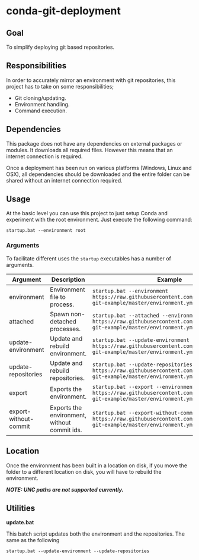# conda-git-deployment

## Goal

To simplify deploying git based repositories.

## Responsibilities

In order to accurately mirror an environment with git repositories, this project has to take on some responsibilities;

- Git cloning/updating.
- Environment handling.
- Command execution.

## Dependencies

This package does not have any dependencies on external packages or modules. It downloads all required files. However this means that an internet connection is required.

Once a deployment has been run on various platforms (Windows, Linux and OSX), all dependencies should be downloaded and the entire folder can be shared without an internet connection required.

## Usage

At the basic level you can use this project to just setup Conda and experiment with the root environment. Just execute the following command:

```
startup.bat --environment root
```

### Arguments

To facilitate different uses the ```startup``` executables has a number of arguments.

Argument | Description | Example
--- | --- | ---
environment | Environment file to process. | ```startup.bat --environment https://raw.githubusercontent.com/tokejepsen/conda-git-example/master/environment.yml```
attached | Spawn non-detached processes. | ```startup.bat --attached --environment https://raw.githubusercontent.com/tokejepsen/conda-git-example/master/environment.yml```
update-environment | Update and rebuild environment. | ```startup.bat --update-environment --environment https://raw.githubusercontent.com/tokejepsen/conda-git-example/master/environment.yml```
update-repositories | Update and rebuild repositories. | ```startup.bat --update-repositories --environment https://raw.githubusercontent.com/tokejepsen/conda-git-example/master/environment.yml```
export | Exports the environment. | ```startup.bat --export --environment https://raw.githubusercontent.com/tokejepsen/conda-git-example/master/environment.yml```
export-without-commit | Exports the environment, without commit ids. | ```startup.bat --export-without-commit --environment https://raw.githubusercontent.com/tokejepsen/conda-git-example/master/environment.yml```

## Location

Once the environment has been built in a location on disk, if you move the folder to a different location on disk, you will have to rebuild the environment.

***NOTE: UNC paths are not supported currently.***

## Utilities

**update.bat**

This batch script updates both the environment and the repositories. The same as the following

```startup.bat --update-environment --update-repositories```
